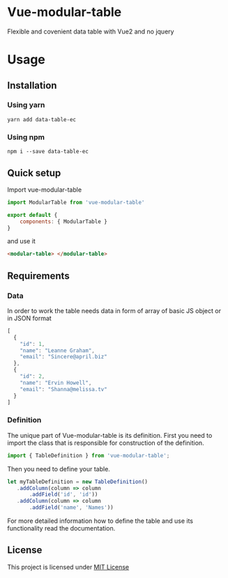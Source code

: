 # Vue-modular-table

Flexible and covenient data table with Vue2 and no jquery

# Usage

## Installation

### Using yarn

`yarn add data-table-ec`

### Using npm

`npm i --save data-table-ec`

## Quick setup 

Import vue-modular-table

```javascript
import ModularTable from 'vue-modular-table'

export default {
    components: { ModularTable }
}
```

and use it 

```html
<modular-table> </modular-table>
```

## Requirements

### Data

In order to work the table needs data in form of array of basic JS object or in JSON format

```javascript
[
  {
    "id": 1,
    "name": "Leanne Graham",
    "email": "Sincere@april.biz"
  },
  {
    "id": 2,
    "name": "Ervin Howell",
    "email": "Shanna@melissa.tv"
  }
]
 ```
 
 ### Definition
 
 The unique part of Vue-modular-table is its definition.
 First you need to import the class that is responsible for construction of the definition.
 
 ```javascript
 import { TableDefinition } from 'vue-modular-table';
 ```
 
 Then you need to define your table.
 
 ```javascript
 let myTableDefinition = new TableDefinition()
    .addColumn(column => column
        .addField('id', 'id'))
    .addColumn(column => column
        .addField('name', 'Names'))
 ```
        
 For more detailed information how to define the table and use its functionality read the documentation.

## License

This project is licensed under [MIT License](http://en.wikipedia.org/wiki/MIT_License)
